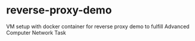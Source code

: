 # reverse-proxy-demo
VM setup with docker container for reverse proxy demo to fulfill Advanced Computer Network Task
